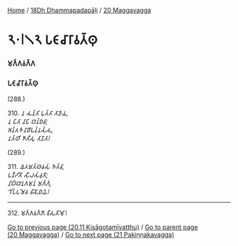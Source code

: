 
[Home](/) / [18Dh Dhammapadapāḷi](/tipitaka/18Dh.md) / [20 Maggavagga](/tipitaka/18Dh/20.md)

# 𑁨𑁦𑁇𑁧𑁨 𑀧𑀝𑀸𑀘𑀸𑀭𑀸𑀯𑀢𑁆𑀣𑀼

### 𑀫𑀕𑁆𑀕𑀯𑀕𑁆𑀕

### 𑀧𑀝𑀸𑀘𑀸𑀭𑀸𑀯𑀢𑁆𑀣𑀼

(288.)

310\. _𑀦 𑀲𑀦𑁆𑀢𑀺 𑀧𑀼𑀢𑁆𑀢𑀸 𑀢𑀸𑀡𑀸𑀬,_  
_𑀦 𑀧𑀺𑀢𑀸 𑀦𑀸𑀧𑀺 𑀩𑀦𑁆𑀥𑀯𑀸;_  
_𑀅𑀦𑁆𑀢𑀓𑁂𑀦𑀸𑀥𑀺𑀧𑀦𑁆𑀦𑀲𑁆𑀲,_  
_𑀦𑀢𑁆𑀣𑀺 𑀜𑀸𑀢𑀻𑀲𑀼 𑀢𑀸𑀡𑀢𑀸𑁇_  


(289.)

311\. _𑀏𑀢𑀫𑀢𑁆𑀣𑀯𑀲𑀁 𑀜𑀢𑁆𑀯𑀸,_  
_𑀧𑀡𑁆𑀟𑀺𑀢𑁄 𑀲𑀻𑀮𑀲𑀁𑀯𑀼𑀢𑁄;_  
_𑀦𑀺𑀩𑁆𑀩𑀸𑀦𑀕𑀫𑀦𑀁 𑀫𑀕𑁆𑀕𑀁,_  
_𑀔𑀺𑀧𑁆𑀧𑀫𑁂𑀯 𑀯𑀺𑀲𑁄𑀥𑀬𑁂𑁇_  


---

312\. 𑀫𑀕𑁆𑀕𑀯𑀕𑁆𑀕𑁄 𑀯𑀻𑀲𑀢𑀺𑀫𑁄𑁇



[Go to previous page (20.11 Kisāgotamīvatthu)](/tipitaka/18Dh/20/20.11.md) / [Go to parent page (20 Maggavagga)](/tipitaka/18Dh/20.md) / [Go to next page (21 Pakiṇṇakavagga)](/tipitaka/18Dh/21.md)


